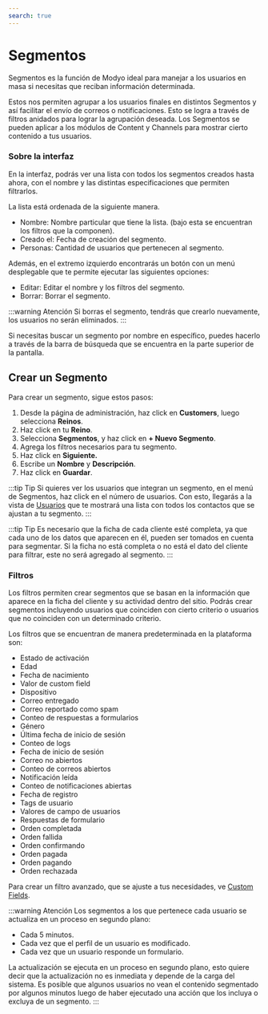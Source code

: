 ```yaml
---
search: true
---
```


# Segmentos

Segmentos es la función de Modyo ideal para manejar a los usuarios en masa si necesitas que reciban información determinada.

Estos nos permiten agrupar a los usuarios finales en distintos Segmentos y así facilitar el envío de correos o notificaciones. Esto se logra a través de filtros anidados para lograr la agrupación deseada. Los Segmentos se pueden aplicar a los módulos de Content y Channels para mostrar cierto contenido a tus usuarios.

### Sobre la interfaz

En la interfaz, podrás ver una lista con todos los segmentos creados hasta ahora, con el nombre y las distintas especificaciones que permiten filtrarlos.

La lista está ordenada de la siguiente manera.

- Nombre: Nombre particular que tiene la lista. (bajo esta se encuentran los filtros que la componen).
- Creado el: Fecha de creación del segmento.
- Personas: Cantidad de usuarios que pertenecen al segmento.

Además, en el extremo izquierdo encontrarás un botón con un menú desplegable que te permite ejecutar las siguientes opciones:

- Editar: Editar el nombre y los filtros del segmento.
- Borrar: Borrar el segmento.

:::warning Atención
Si borras el segmento, tendrás que crearlo nuevamente, los usuarios no serán eliminados.
:::

Si necesitas buscar un segmento por nombre en específico, puedes hacerlo a través de la barra de búsqueda que se encuentra en la parte superior de la pantalla.

## Crear un Segmento
Para crear un segmento, sigue estos pasos:

1. Desde la página de administración, haz click en **Customers**, luego selecciona **Reinos**.
1. Haz click en tu **Reino**.
1. Selecciona **Segmentos**, y haz click en **+ Nuevo Segmento**.
1. Agrega los filtros necesarios para tu segmento.
1. Haz click en **Siguiente.**
1. Escribe un **Nombre** y **Descripción**.
1. Haz click en **Guardar**.

:::tip Tip
Si quieres ver los usuarios que integran un segmento, en el menú de Segmentos, haz click en el número de usuarios. Con esto, llegarás a la vista de [Usuarios](/es/platform/customers/realms.html) que te mostrará una lista con todos los contactos que se ajustan a tu segmento.
:::

:::tip Tip
Es necesario que la ficha de cada cliente esté completa, ya que cada uno de los datos que aparecen en él, pueden ser tomados en cuenta para segmentar. Si la ficha no está completa o no está el dato del cliente para filtrar, este no será agregado al segmento.
:::

### Filtros

Los filtros permiten crear segmentos que se basan en la información que aparece en la ficha del cliente y su actividad dentro del sitio. Podrás crear segmentos incluyendo usuarios que coinciden con cierto criterio o usuarios que no coinciden con un determinado criterio.

Los filtros que se encuentran de manera predeterminada en la plataforma son:

- Estado de activación
- Edad
- Fecha de nacimiento
- Valor de custom field
- Dispositivo
- Correo entregado
- Correo reportado como spam
- Conteo de respuestas a formularios
- Género
- Última fecha de inicio de sesión
- Conteo de logs
- Fecha de inicio de sesión
- Correo no abiertos
- Conteo de correos abiertos
- Notificación leída
- Conteo de notificaciones abiertas
- Fecha de registro
- Tags de usuario
- Valores de campo de usuarios
- Respuestas de formulario
- Orden completada
- Orden fallida
- Orden confirmando
- Orden pagada
- Orden pagando
- Orden rechazada

Para crear un filtro avanzado, que se ajuste a tus necesidades, ve [Custom Fields](/es/platform/customers/realms.html#custom-fields).

:::warning Atención
Los segmentos a los que pertenece cada usuario se actualiza en un proceso en segundo plano:
* Cada 5 minutos.
* Cada vez que el perfil de un usuario es modificado.
* Cada vez que un usuario responde un formulario.

La actualización se ejecuta en un proceso en segundo plano, esto quiere decir que la actualización no es inmediata y depende de la carga del sistema. Es posible que algunos usuarios no vean el contenido segmentado por algunos minutos luego de haber ejecutado una acción que los incluya o excluya de un segmento.
:::